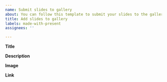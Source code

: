 ```yaml
---
name: Submit slides to gallery
about: You can follow this template to submit your slides to the gallery.
title: Add slides to gallery
labels: made-with-present
assignees: ''

---
```


**Title**
<!-- Add a title -->


**Description**
<!-- Add a description -->

**Image**
<!-- Add an image or gif -->

**Link**
<!-- Add a link to the slides and other resources (images/codios) -->
<!-- Or add slides as a code block -->
